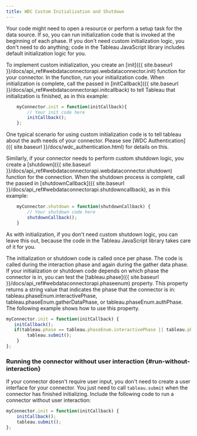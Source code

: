 ```yaml
---
title: WDC Custom Initialization and Shutdown
---
```


Your code might need to open a resource or perform a setup task for the
data source. If so, you can run initialization code that is invoked at
the beginning of each phase. If you don't need custom initialization
logic, you don't need to do anything; code in the Tableau JavaScript
library includes default initialization logic for you.

To implement custom initialization, you create an
[init]({{ site.baseurl }}/docs/api_ref#webdataconnectorapi.webdataconnector.init) function for your connector. In the
function, run your initialization code. When initialization is complete,
call the passed in [initCallback]({{ site.baseurl }}/docs/api_ref#webdataconnectorapi.initcallback)
to tell Tableau that initialization is finished, as in this example:

```js
    myConnector.init = function(initCallback){
        // Your init code here
        initCallback();
    };
```

One typical scenario for using custom initialization code is to tell tableau about
the auth needs of your connector.  Please see
[WDC Authentication]({{ site.baseurl }}/docs/wdc_authentication.html)
for details on this.

Similarly, if your connector needs to perform custom shutdown logic, you
create a [shutdown]({{ site.baseurl }}/docs/api_ref#webdataconnectorapi.webdataconnector.shutdown) function for the
connection. When the shutdown process is complete, call the passed in
[shutdownCallback]({{ site.baseurl }}/docs/api_ref#webdataconnectorapi.shutdowncallback),
as in this example:

```js
    myConnector.shutdown = function(shutdownCallback) {
        // Your shutdown code here
        shutdownCallback();
    }
```

As with initialization, if you don't need custom shutdown logic, you can
leave this out, because the code in the Tableau JavaScript library takes
care of it for you.

The initialization or shutdown code is called once per phase. The code
is called during the interaction phase and again during the
gather data phase. If your initialization or shutdown code depends on
which phase the connector is in, you can test the
[tableau.phase]({{ site.baseurl }}/docs/api_ref#webdataconnectorapi.phaseenum) property. This
property returns a string value that indicates the phase that the
connector is in: <span
class="api-command-ref">tableau.phaseEnum.interactivePhase</span>, <span
class="api-command-ref">tableau.phaseEnum.gatherDataPhase</span>, or
<span class="api-command-ref">tableau.phaseEnum.authPhase</span>. The
following example shows how to use this property.

```js
myConnector.init = function(initCallback) {
   initCallback();
   if(tableau.phase == tableau.phaseEnum.interactivePhase || tableau.phase == tableau.phaseEnum.authPhase) {
        tableau.submit();
    }
};
```

### Running the connector without user interaction {#run-without-interaction}

If your connector doesn't require user input, you don't need to create a user interface for your connector. You just
need to call `tableau.submit` when the connector has finished initializing. Include the following code to run a
connector without user interaction:

```js
myConnector.init = function(initCallback) {
    initCallback();
    tableau.submit();
};
```

